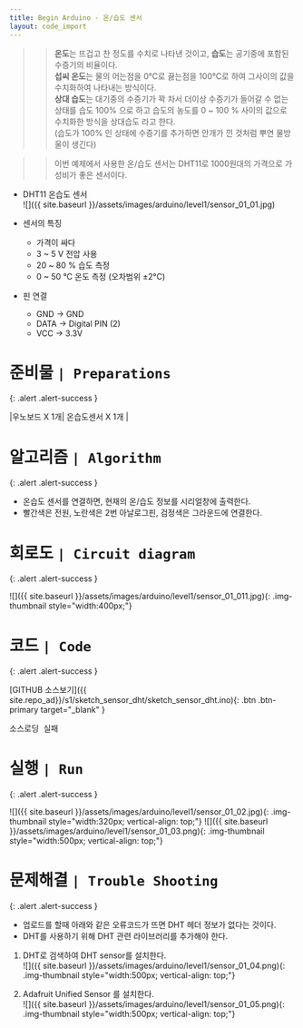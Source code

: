 ```yaml
---
title: Begin Arduino - 온/습도 센서
layout: code_import
---
```



>> **온도**는 뜨겁고 찬 정도를 수치로 나타낸 것이고, **습도**는 공기중에 포함된 수증기의 비율이다.    
**섭씨 온도**는 물의 어는점을 0°C로 끓는점을 100°C로 하여 그사이의 값을 수치화하여 나타내는 방식이다.    
**상대 습도**는 대기중의 수증기가 꽉 차서 더이상 수증기가 들어갈 수 없는 상태를 습도 100% 으로 하고  습도의 농도를 0 ~ 100 % 사이의 값으로 수치화한 방식을 상대습도 라고 한다.    
(습도가 100% 인 상태에 수증기를 추가하면 안개가 낀 것처럼 뿌연 물방울이 생긴다)    

>> 이번 예제에서 사용한 온/습도 센서는 DHT11로  1000원대의 가격으로 가성비가 좋은 센서이다.    

+ DHT11 온습도 센서    
![]({{ site.baseurl }}/assets/images/arduino/level1/sensor_01_01.jpg)    

+ 센서의 특징
    - 가격이 싸다
    - 3 ~ 5 V 전압 사용 
    - 20 ~ 80 % 습도 측정 
    - 0 ~ 50 °C  온도 측정 (오차범위 ±2°C) 
+ 핀 연결    
    - GND -> GND 
    - DATA -> Digital PIN (2) 
    - VCC -> 3.3V   


# 준비물 `| Preparations`
{: .alert .alert-success }

|우노보드 X 1개| 온습도센서 X 1개 | 


# 알고리즘 `| Algorithm`
{: .alert .alert-success }

+ 온습도 센서를 연결하면, 현재의 온/습도 정보를 시리얼창에 출력한다.    
+ 빨간색은 전원, 노란색은 2번 아날로그핀, 검정색은 그라운드에 연결한다.   
 

# 회로도 `| Circuit diagram`
{: .alert .alert-success }

![]({{ site.baseurl }}/assets/images/arduino/level1/sensor_01_011.jpg){: .img-thumbnail style="width:400px;"}     

# 코드 `| Code`
{: .alert .alert-success }
   
[GITHUB 소스보기]({{ site.repo_ad}}/s1/sketch_sensor_dht/sketch_sensor_dht.ino){: .btn .btn-primary target="_blank" }

<pre id="show1" class="show-json-from-git">소스로딩 실패</pre>
<script>showJsonFromGit('{{ site.repo_ad_raw }}/s1/sketch_sensor_dht/sketch_sensor_dht.ino', 'show1', '500px');</script>


# 실행 `| Run`
{: .alert .alert-success }

![]({{ site.baseurl }}/assets/images/arduino/level1/sensor_01_02.jpg){: .img-thumbnail style="width:320px; vertical-align: top;"}
![]({{ site.baseurl }}/assets/images/arduino/level1/sensor_01_03.png){: .img-thumbnail style="width:500px; vertical-align: top;"}

# 문제해결 `| Trouble Shooting`
{: .alert .alert-success }

+ 업로드를 할때 아래와 같은 오류코드가 뜨면 DHT 헤더 정보가 없다는 것이다.    
+ DHT를 사용하기 위해 DHT 관련 라이브러리를 추가해야 한다.    


1. DHT로 검색하여 DHT sensor를 설치한다.    
​![]({{ site.baseurl }}/assets/images/arduino/level1/sensor_01_04.png){: .img-thumbnail style="width:500px; vertical-align: top;"}

2. Adafruit Unified Sensor 를 설치한다.    
![]({{ site.baseurl }}/assets/images/arduino/level1/sensor_01_05.png){: .img-thumbnail style="width:500px; vertical-align: top;"}
